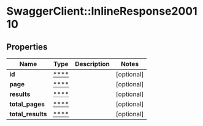 # SwaggerClient::InlineResponse200110

## Properties
Name | Type | Description | Notes
------------ | ------------- | ------------- | -------------
**id** | [****](.md) |  | [optional] 
**page** | [****](.md) |  | [optional] 
**results** | [****](.md) |  | [optional] 
**total_pages** | [****](.md) |  | [optional] 
**total_results** | [****](.md) |  | [optional] 

